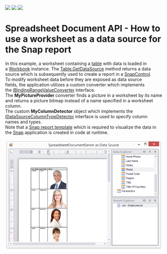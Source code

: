 <!-- default badges list -->
![](https://img.shields.io/endpoint?url=https://codecentral.devexpress.com/api/v1/VersionRange/128612997/17.1.3%2B)
[![](https://img.shields.io/badge/Open_in_DevExpress_Support_Center-FF7200?style=flat-square&logo=DevExpress&logoColor=white)](https://supportcenter.devexpress.com/ticket/details/T830622)
[![](https://img.shields.io/badge/📖_How_to_use_DevExpress_Examples-e9f6fc?style=flat-square)](https://docs.devexpress.com/GeneralInformation/403183)
<!-- default badges end -->
# Spreadsheet Document API - How to use a worksheet as a data source for the Snap report


In this example, a worksheet containing a <a href="https://docs.devexpress.com/OfficeFileAPI/DevExpress.Spreadsheet.Table.class">table</a> with data is loaded in a <a href="https://docs.devexpress.com/OfficeFileAPI/DevExpress.Spreadsheet.Workbook.class">Workbook</a> instance. The <a href="https://docs.devexpress.com/CoreLibraries/DevExpress.Spreadsheet.Table.GetDataSource.overloads">Table.GetDataSource</a> method returns a data source which is subsequently used to create a report in a <a href="https://docs.devexpress.com/WindowsForms/DevExpress.Snap.SnapControl?v=17.2">SnapControl</a>.<br>To modify worksheet data before they are exposed as data source fields, the application utilizes a custom converter which implements the <a href="https://docs.devexpress.com/OfficeFileAPI/DevExpress.Spreadsheet.IBindingRangeValueConverter.class">IBindingRangeValueConverter</a> interface. The <strong>MyPictureProvider </strong>converter finds a picture in a worksheet by its name and returns a picture bitmap instead of a name specified in a worksheet column. <br>The custom <strong>MyColumnDetector</strong> object which implements the <a href="https://docs.devexpress.com/OfficeFileAPI/DevExpress.Spreadsheet.IDataSourceColumnTypeDetector.class">IDataSourceColumnTypeDetector</a> interface is used to specify column names and types.<br>Note that a <a href="https://docs.devexpress.com/WindowsForms/15716/Controls-and-Libraries/Snap/Fundamental-Concepts/Developer-Guidelines/Snap-List-and-Document-Template?v=17.2">Snap report template</a> which is required to visualize the data in the <a href="https://docs.devexpress.com/WindowsForms/11373/Controls-and-Libraries/Snap?v=17.2">Snap</a> application is created in code at runtime.<br><br><img src="https://raw.githubusercontent.com/DevExpress-Examples/document-server-how-to-use-a-worksheet-as-a-data-source-for-the-snap-report-t518070/17.1.3+/media/f799c6c5-4065-11e7-80c0-00155d624807.png">
<br/>

